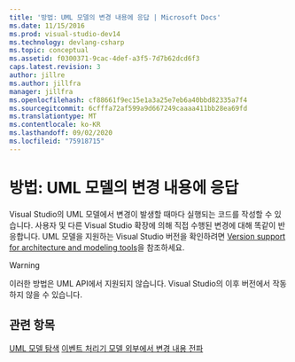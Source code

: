 ```yaml
---
title: '방법: UML 모델의 변경 내용에 응답 | Microsoft Docs'
ms.date: 11/15/2016
ms.prod: visual-studio-dev14
ms.technology: devlang-csharp
ms.topic: conceptual
ms.assetid: f0300371-9cac-4def-a3f5-7d7b62dcd6f3
caps.latest.revision: 3
author: jillre
ms.author: jillfra
manager: jillfra
ms.openlocfilehash: cf88661f9ec15e1a3a25e7eb6a40bbd82335a7f4
ms.sourcegitcommit: 6cfffa72af599a9d667249caaaa411bb28ea69fd
ms.translationtype: MT
ms.contentlocale: ko-KR
ms.lasthandoff: 09/02/2020
ms.locfileid: "75918715"
---
```

# <a name="how-to-respond-to-changes-in-a-uml-model"></a>방법: UML 모델의 변경 내용에 응답
Visual Studio의 UML 모델에서 변경이 발생할 때마다 실행되는 코드를 작성할 수 있습니다. 사용자 및 다른 Visual Studio 확장에 의해 직접 수행된 변경에 대해 똑같이 반응합니다. UML 모델을 지원하는 Visual Studio 버전을 확인하려면 [Version support for architecture and modeling tools](../modeling/what-s-new-for-design-in-visual-studio.md#VersionSupport)을 참조하세요.

> [!WARNING]
> 이러한 방법은 UML API에서 지원되지 않습니다. Visual Studio의 이후 버전에서 작동하지 않을 수 있습니다.

## <a name="see-also"></a>관련 항목
 [UML 모델 탐색](../modeling/navigate-the-uml-model.md) [이벤트 처리기 모델 외부에서 변경 내용 전파](../modeling/event-handlers-propagate-changes-outside-the-model.md)
 
